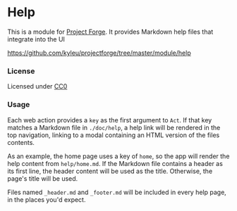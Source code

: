 <!--- Content managed by Project Forge, see [projectforge.md] for details. -->
# Help

This is a module for [Project Forge](https://projectforge.dev). It provides Markdown help files that integrate into the UI

https://github.com/kyleu/projectforge/tree/master/module/help

### License 

Licensed under [CC0](https://creativecommons.org/publicdomain/zero/1.0)

### Usage

Each web action provides a `key` as the first argument to `Act`. 
If that key matches a Markdown file in `./doc/help`, a help link will be rendered in the top navigation, linking to a modal containing an HTML version of the files contents.

As an example, the home page uses a key of `home`, so the app will render the help content from `help/home.md`.
If the Markdown file contains a header as its first line, the header content will be used as the title. 
Otherwise, the page's title will be used.

Files named `_header.md` and `_footer.md` will be included in every help page, in the places you'd expect.

